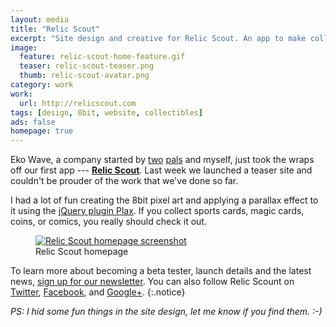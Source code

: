 ```yaml
---
layout: media
title: "Relic Scout"
excerpt: "Site design and creative for Relic Scout. An app to make collecting simpler, while saving you money."
image: 
  feature: relic-scout-home-feature.gif
  teaser: relic-scout-teaser.png
  thumb: relic-scout-avatar.png
category: work
work:
  url: http://relicscout.com
tags: [design, 8bit, website, collectibles]
ads: false
homepage: true
---
```


Eko Wave, a company started by [two](http://twitter.com/endonend) [pals](http://twitter.com/bjpmba) and myself, just took the wraps off our first app --- [**Relic Scout**](http://relicscout.com). Last week we launched a teaser site and couldn't be prouder of the work that we've done so far.

I had a lot of fun creating the 8bit pixel art and applying a parallax effect to it using the [jQuery plugin Plax](https://github.com/cameronmcefee/plax). If you collect sports cards, magic cards, coins, or comics, you really should check it out.

<figure>
	<a href="http://relicscout.com" target="_blank"><img src="{{ site.url }}/images/relic-scout-browser-750.jpg" alt="Relic Scout homepage screenshot"></a>
	<figcaption>Relic Scout homepage</figcaption>
</figure>

To learn more about becoming a beta tester, launch details and the latest news, [sign up for our newsletter](http://relicscout.com). You can also follow Relic Scount on [Twitter](http://twitter.com/relicscout), [Facebook](http://facebook.com/relicscout), and [Google+](https://plus.google.com/107525823728844423825).
{:.notice}
 
*PS: I hid some fun things in the site design, let me know if you find them. :-)*